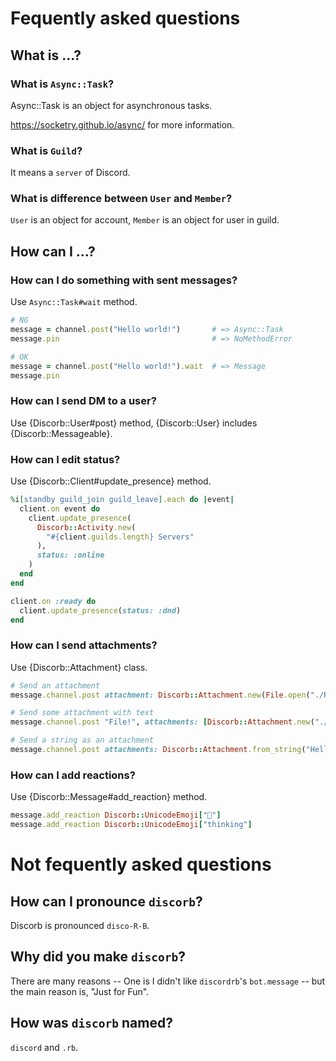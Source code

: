 <!--
# @title FAQ
-->

# Fequently asked questions

## What is ...?

### What is `Async::Task`?

Async::Task is an object for asynchronous tasks.

https://socketry.github.io/async/ for more information.

### What is `Guild`?

It means a `server` of Discord.

### What is difference between `User` and `Member`?

`User` is an object for account, `Member` is an object for user in guild.

## How can I ...?

### How can I do something with sent messages?

Use `Async::Task#wait` method.

```ruby
# NG
message = channel.post("Hello world!")       # => Async::Task
message.pin                                  # => NoMethodError

# OK
message = channel.post("Hello world!").wait  # => Message
message.pin
```


### How can I send DM to a user?

Use {Discorb::User#post} method, {Discorb::User} includes {Discorb::Messageable}.

### How can I edit status?

Use {Discorb::Client#update_presence} method.

```ruby
%i[standby guild_join guild_leave].each do |event|
  client.on event do
    client.update_presence(
      Discorb::Activity.new(
        "#{client.guilds.length} Servers"
      ),
      status: :online
    )
  end
end

client.on :ready do
  client.update_presence(status: :dnd)
end
```

### How can I send attachments?

Use {Discorb::Attachment} class.

```ruby
# Send an attachment
message.channel.post attachment: Discorb::Attachment.new(File.open("./README.md"))

# Send some attachment with text
message.channel.post "File!", attachments: [Discorb::Attachment.new("./README.md"), Discorb::Attachment.new(File.open("./License.txt"))]

# Send a string as an attachment
message.channel.post attachments: Discorb::Attachment.from_string("Hello world!", "hello.txt")
```

### How can I add reactions?

Use {Discorb::Message#add_reaction} method.

```ruby
message.add_reaction Discorb::UnicodeEmoji["🤔"]
message.add_reaction Discorb::UnicodeEmoji["thinking"]
```

# Not fequently asked questions

## How can I pronounce `discorb`?

Discorb is pronounced `disco-R-B`.

## Why did you make `discorb`?

There are many reasons -- One is I didn't like `discordrb`'s `bot.message` -- but the main reason is, "Just for Fun".

## How was `discorb` named?

`discord` and `.rb`.
